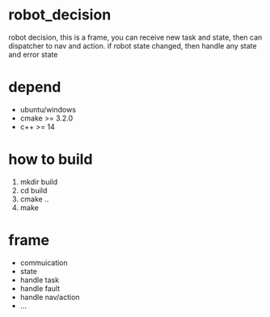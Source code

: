 # robot_decision
robot decision, this is a frame, you can receive new task and state, then can dispatcher to nav and action. if robot state changed, then handle any state and error state

# depend
- ubuntu/windows
- cmake >= 3.2.0
- c++ >= 14

# how to build
1. mkdir build
2. cd build 
3. cmake ..
4. make 

# frame 
- commuication
- state 
- handle task
- handle fault
- handle nav/action
- ...
